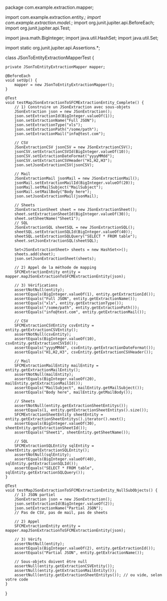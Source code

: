 package com.example.extraction.mapper;

import com.example.extraction.entity.*;
import com.example.extraction.model.*;
import org.junit.jupiter.api.BeforeEach;
import org.junit.jupiter.api.Test;

import java.math.BigInteger;
import java.util.HashSet;
import java.util.Set;

import static org.junit.jupiter.api.Assertions.*;

class JSonToEntityExtractionMapperTest {

    private JSonToEntityExtractionMapper mapper;

    @BeforeEach
    void setUp() {
        mapper = new JSonToEntityExtractionMapper();
    }

    @Test
    void testMapJSonExtractionToSFCMExtractionEntity_Complete() {
        // 1) Construire un JSonExtraction avec sous-objets
        JSonExtraction json = new JSonExtraction();
        json.setExtractionId(BigInteger.valueOf(1));
        json.setExtractionName("Full JSON");
        json.setExtractionType("xls");
        json.setExtractionPath("/some/path");
        json.setExtractionMail("info@test.com");

        // CSV
        JSonExtractionCSV jsonCSV = new JSonExtractionCSV();
        jsonCSV.setExtractionCSVId(BigInteger.valueOf(10));
        jsonCSV.setExtractionDateFormat("yyyyMMdd");
        jsonCSV.setExtractionCSVHeader("H1,H2,H3");
        json.setJsonExtractionCSV(jsonCSV);

        // Mail
        JSonExtractionMail jsonMail = new JSonExtractionMail();
        jsonMail.setExtractionMailId(BigInteger.valueOf(20));
        jsonMail.setMailSubject("MailSubject");
        jsonMail.setMailBody("Body here");
        json.setJsonExtractionMail(jsonMail);

        // Sheets
        JSonExtractionSheet sheet = new JSonExtractionSheet();
        sheet.setExtractionSheetId(BigInteger.valueOf(30));
        sheet.setSheetName("Sheet1");
        // SQL
        JSonExtractionSQL sheetSQL = new JSonExtractionSQL();
        sheetSQL.setExtractionSQLId(BigInteger.valueOf(40));
        sheetSQL.setExtractionSQLQuery("SELECT * FROM table");
        sheet.setJsonExtractionSQL(sheetSQL);

        Set<JSonExtractionSheet> sheets = new HashSet<>();
        sheets.add(sheet);
        json.setJsonExtractionSheet(sheets);

        // 2) Appel de la méthode de mapping
        SFCMExtractionEntity entity = mapper.mapJSonExtractionToSFCMExtractionEntity(json);

        // 3) Vérifications
        assertNotNull(entity);
        assertEquals(BigInteger.valueOf(1), entity.getExtractionId());
        assertEquals("Full JSON", entity.getExtractionName());
        assertEquals("xls", entity.getExtractionType());
        assertEquals("/some/path", entity.getExtractionPath());
        assertEquals("info@test.com", entity.getExtractionMail());

        // CSV
        SFCMExtractionCSVEntity csvEntity = entity.getExtractionCSVEntity();
        assertNotNull(csvEntity);
        assertEquals(BigInteger.valueOf(10), csvEntity.getExtractionCSVId());
        assertEquals("yyyyMMdd", csvEntity.getExtractionDateFormat());
        assertEquals("H1,H2,H3", csvEntity.getExtractionCSVHeader());

        // Mail
        SFCMExtractionMailEntity mailEntity = entity.getExtractionMailEntity();
        assertNotNull(mailEntity);
        assertEquals(BigInteger.valueOf(20), mailEntity.getExtractionMailId());
        assertEquals("MailSubject", mailEntity.getMailSubject());
        assertEquals("Body here", mailEntity.getMailBody());

        // Sheets
        assertNotNull(entity.getExtractionSheetEntitys());
        assertEquals(1, entity.getExtractionSheetEntitys().size());
        SFCMExtractionSheetEntity sheetEntity = entity.getExtractionSheetEntitys().iterator().next();
        assertEquals(BigInteger.valueOf(30), sheetEntity.getExtractionSheetId());
        assertEquals("Sheet1", sheetEntity.getSheetName());

        // SQL
        SFCMExtractionSQLEntity sqlEntity = sheetEntity.getExtractionSQLEntity();
        assertNotNull(sqlEntity);
        assertEquals(BigInteger.valueOf(40), sqlEntity.getExtractionSQLId());
        assertEquals("SELECT * FROM table", sqlEntity.getExtractionSQLQuery());
    }

    @Test
    void testMapJSonExtractionToSFCMExtractionEntity_NullSubObjects() {
        // 1) JSON partiel
        JSonExtraction json = new JSonExtraction();
        json.setExtractionId(BigInteger.valueOf(2));
        json.setExtractionName("Partial JSON");
        // Pas de CSV, pas de mail, pas de sheets

        // 2) Appel
        SFCMExtractionEntity entity = mapper.mapJSonExtractionToSFCMExtractionEntity(json);

        // 3) Vérifs
        assertNotNull(entity);
        assertEquals(BigInteger.valueOf(2), entity.getExtractionId());
        assertEquals("Partial JSON", entity.getExtractionName());

        // Sous-objets doivent être null
        assertNull(entity.getExtractionCSVEntity());
        assertNull(entity.getExtractionMailEntity());
        assertNull(entity.getExtractionSheetEntitys()); // ou vide, selon votre code
    }
}
